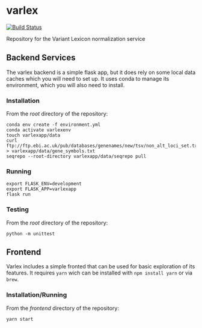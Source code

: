 # varlex
[![Build Status](https://travis-ci.org/cancervariants/varlex.svg?branch=master)](https://travis-ci.org/cancervariants/varlex)

Repository for the Variant Lexicon normalization service


## Backend Services

The varlex backend is a simple flask app, but it does rely on some local data caches which you will need to set up. It uses conda to manage its environment, which you will also need to install.

### Installation
From the _root_ directory of the repository:
```
conda env create -f environment.yml
conda activate varlexenv
touch varlexapp/data
curl ftp://ftp.ebi.ac.uk/pub/databases/genenames/new/tsv/non_alt_loci_set.txt > varlexapp/data/gene_symbols.txt
seqrepo --root-directory varlexapp/data/seqrepo pull
```

### Running
```
export FLASK_ENV=development
export FLASK_APP=varlexapp
flask run
```

### Testing
From the _root_ directory of the repository:
```
python -m unittest
```

## Frontend

Varlex includes a simple fronted that can be used for basic exploration of its features. It requires `yarn` wich can be installed with `npm install yarn` or via `brew`.

### Installation/Running
From the _frontend_ directory of the repository:
```
yarn start
```
